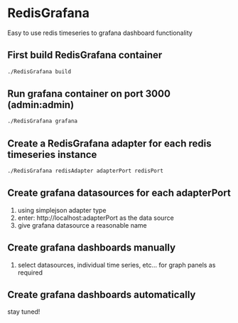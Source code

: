 # RedisGrafana 

Easy to use redis timeseries to grafana dashboard functionality

## First build RedisGrafana container
```bash
./RedisGrafana build
```

## Run grafana container on port 3000 (admin:admin)
```bash
./RedisGrafana grafana
```

## Create a RedisGrafana adapter for each redis timeseries instance
```bash
./RedisGrafana redisAdapter adapterPort redisPort
```

## Create grafana datasources for each adapterPort
1) using simplejson adapter type
2) enter: http://localhost:adapterPort as the data source
3) give grafana datasource a reasonable name

## Create grafana dashboards manually
1) select datasources, individual time series, etc... for graph panels as required

## Create grafana dashboards automatically
stay tuned!
